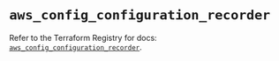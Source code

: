 # `aws_config_configuration_recorder`

Refer to the Terraform Registry for docs: [`aws_config_configuration_recorder`](https://registry.terraform.io/providers/hashicorp/aws/4.54.0/docs/resources/config_configuration_recorder).
